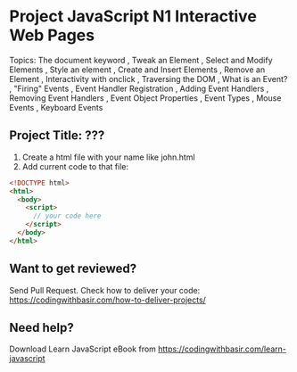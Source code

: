 # Project JavaScript N1 Interactive Web Pages

Topics: The document keyword
, Tweak an Element
, Select and Modify Elements
, Style an element
, Create and Insert Elements
, Remove an Element
, Interactivity with onclick
, Traversing the DOM
, What is an Event?
, "Firing" Events
, Event Handler Registration
, Adding Event Handlers
, Removing Event Handlers
, Event Object Properties
, Event Types
, Mouse Events
, Keyboard Events

## Project Title: ???

1. Create a html file with your name like john.html
2. Add current code to that file:

```html
<!DOCTYPE html>
<html>
  <body>
    <script>
      // your code here
    </script>
  </body>
</html>
```

## Want to get reviewed?

Send Pull Request. Check how to deliver your code: https://codingwithbasir.com/how-to-deliver-projects/

## Need help?

Download Learn JavaScript eBook from https://codingwithbasir.com/learn-javascript
